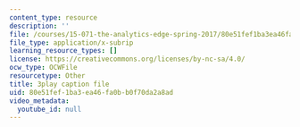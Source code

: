 ```yaml
---
content_type: resource
description: ''
file: /courses/15-071-the-analytics-edge-spring-2017/80e51fef1ba3ea46fa0bb0f70da2a8ad_j9sl8e7wLnc.srt
file_type: application/x-subrip
learning_resource_types: []
license: https://creativecommons.org/licenses/by-nc-sa/4.0/
ocw_type: OCWFile
resourcetype: Other
title: 3play caption file
uid: 80e51fef-1ba3-ea46-fa0b-b0f70da2a8ad
video_metadata:
  youtube_id: null
---
```

